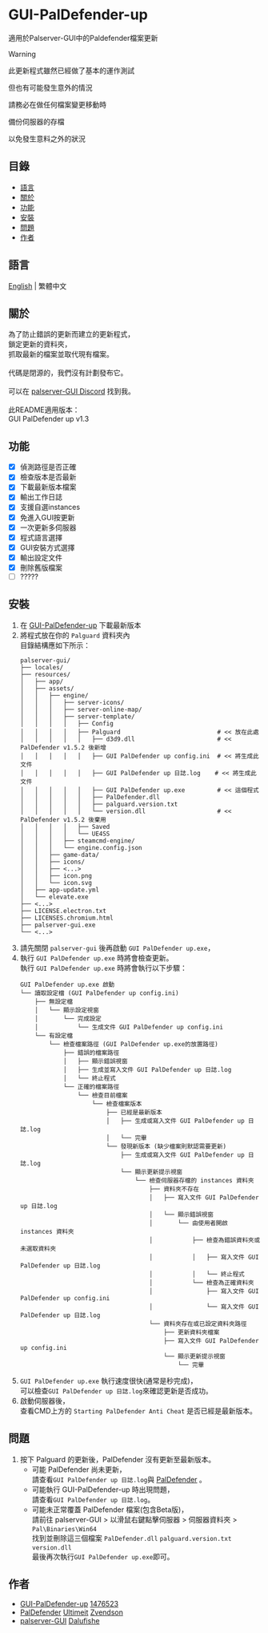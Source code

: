 # GUI-PalDefender-up
適用於Palserver-GUI中的Paldefender檔案更新

> [!WARNING]
>
> 此更新程式雖然已經做了基本的運作測試
> 
> 但也有可能發生意外的情況
> 
> 請務必在做任何檔案變更移動時
> 
> 備份伺服器的存檔
> 
> 以免發生意料之外的狀況
>

## 目錄
- [語言](#語言)
- [關於](#關於)
- [功能](#功能)
- [安裝](#安裝)
- [問題](#問題)
- [作者](#作者)

## 語言
[English](./README.md) | 繁體中文

## 關於
為了防止錯誤的更新而建立的更新程式，
<br>鎖定更新的資料夾，
<br>抓取最新的檔案並取代現有檔案。
<br>
<br>代碼是閉源的，我們沒有計劃發布它。
<br>
<br>可以在 [palserver-GUI Discord](https://discord.gg/UA24pctUYc) 找到我。
<br>
<br>此README適用版本：
<br>GUI PalDefender up v1.3
<br>

## 功能
- [x] 偵測路徑是否正確
- [x] 檢查版本是否最新
- [x] 下載最新版本檔案
- [x] 輸出工作日誌
- [x] 支援自選instances
- [x] 免進入GUI按更新
- [x] 一次更新多伺服器
- [x] 程式語言選擇
- [x] GUI安裝方式選擇
- [x] 輸出設定文件
- [x] 刪除舊版檔案
- [ ] ?????

## 安裝
1. 在 [GUI-PalDefender-up](https://github.com/1476523/GUI-PalDefender-up/releases) 下載最新版本
2. 將程式放在你的 `Palguard` 資料夾內
   <br>目錄結構應如下所示：
   ```
   palserver-gui/
   ├── locales/
   ├── resources/
   │   ├── app/
   │   ├── assets/
   │   │   ├── engine/
   │   │   │   ├── server-icons/
   │   │   │   ├── server-online-map/
   │   │   │   ├── server-template/
   │   │   │   │   ├── Config
   │   │   │   │   ├── Palguard                           # << 放在此處
   │   │   │   │   │   ├── d3d9.dll                       # << PalDefender v1.5.2 後新增
   │   │   │   │   │   ├── GUI PalDefender up config.ini  # << 將生成此文件
   │   │   │   │   │   ├── GUI PalDefender up 日誌.log    # << 將生成此文件
   │   │   │   │   │   ├── GUI PalDefender up.exe         # << 這個程式
   │   │   │   │   │   ├── PalDefender.dll
   │   │   │   │   │   ├── palguard.version.txt
   │   │   │   │   │   └── version.dll                    # << PalDefender v1.5.2 後棄用
   │   │   │   │   ├── Saved
   │   │   │   │   └── UE4SS
   │   │   │   ├── steamcmd-engine/
   │   │   │   └── engine.config.json
   │   │   ├── game-data/
   │   │   ├── icons/
   │   │   ├── <...>
   │   │   ├── icon.png
   │   │   └── icon.svg
   │   ├── app-update.yml
   │   └── elevate.exe
   ├── <...>
   ├── LICENSE.electron.txt
   ├── LICENSES.chromium.html
   ├── palserver-gui.exe
   └── <...>
   ```
3. 請先關閉 `palserver-gui` 後再啟動 `GUI PalDefender up.exe`，
4. 執行 `GUI PalDefender up.exe` 時將會檢查更新。
   <br>執行 `GUI PalDefender up.exe` 時將會執行以下步驟：
   ```
   GUI PalDefender up.exe 啟動
   └── 讀取設定檔 (GUI PalDefender up config.ini)
       ├── 無設定檔
       │   └── 顯示設定視窗
       │       └── 完成設定
       │           └── 生成文件 GUI PalDefender up config.ini
       └── 有設定檔
           └── 檢查檔案路徑 (GUI PalDefender up.exe的放置路徑)
               ├── 錯誤的檔案路徑
               │   ├── 顯示錯誤視窗
               │   ├── 生成並寫入文件 GUI PalDefender up 日誌.log
               │   └── 終止程式
               └── 正確的檔案路徑
                   └── 檢查目前檔案
                       └── 檢查檔案版本
                           ├── 已經是最新版本
                           │   ├── 生成或寫入文件 GUI PalDefender up 日誌.log
                           │   └── 完畢
                           └── 發現新版本 (缺少檔案則默認需要更新)
                               ├── 生成或寫入文件 GUI PalDefender up 日誌.log
                               └── 顯示更新提示視窗
                                   └── 檢查伺服器存檔的 instances 資料夾
                                       ├── 資料夾不存在
                                       │   ├── 寫入文件 GUI PalDefender up 日誌.log
                                       │   └── 顯示錯誤視窗
                                       │       └── 由使用者開啟 instances 資料夾
                                       │           ├── 檢查為錯誤資料夾或未選取資料夾
                                       │           │   ├── 寫入文件 GUI PalDefender up 日誌.log
                                       │           │   └── 終止程式
                                       │           └── 檢查為正確資料夾
                                       │               ├── 寫入文件 GUI PalDefender up config.ini
                                       │               └── 寫入文件 GUI PalDefender up 日誌.log
                                       └── 資料夾存在或已設定資料夾路徑
                                           ├── 更新資料夾檔案
                                           ├── 寫入文件 GUI PalDefender up config.ini
                                           └── 顯示更新提示視窗
                                               └── 完畢
   ```
5. `GUI PalDefender up.exe` 執行速度很快(通常是秒完成)，
   <br>可以檢查`GUI PalDefender up 日誌.log`來確認更新是否成功。
6. 啟動伺服器後，
   <br>查看CMD上方的 `Starting PalDefender Anti Cheat` 是否已經是最新版本。

## 問題
1. 按下 Palguard 的更新後，PalDefender 沒有更新至最新版本。
   -  可能 PalDefender 尚未更新，
 <br> 請查看`GUI PalDefender up 日誌.log`與 [PalDefender](https://github.com/Ultimeit/PalDefender) 。
   -  可能執行 GUI-PalDefender-up 時出現問題，
 <br> 請查看`GUI PalDefender up 日誌.log`。
   -  可能未正常覆蓋 PalDefender 檔案(包含Beta版)，
 <br> 請前往 palserver-GUI > 以滑鼠右鍵點擊伺服器 > 伺服器資料夾 > `Pal\Binaries\Win64`
 <br> 找到並刪除這三個檔案 `PalDefender.dll` `palguard.version.txt` `version.dll`
 <br> 最後再次執行`GUI PalDefender up.exe`即可。

## 作者
- [GUI-PalDefender-up](https://github.com/1476523/GUI-PalDefender-up) [1476523](https://github.com/1476523)
- [PalDefender](https://github.com/Ultimeit/PalDefender) [Ultimeit](https://github.com/Ultimeit) [Zvendson](https://github.com/Zvendson)
- [palserver-GUI](https://github.com/Dalufishe/palserver-GUI) [Dalufishe](https://github.com/Dalufishe)

